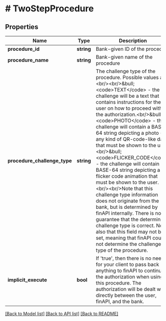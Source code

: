 # # TwoStepProcedure

## Properties

Name | Type | Description | Notes
------------ | ------------- | ------------- | -------------
**procedure_id** | **string** | Bank-given ID of the procedure |
**procedure_name** | **string** | Bank-given name of the procedure |
**procedure_challenge_type** | **string** | The challenge type of the procedure. Possible values are:&lt;br/&gt;&lt;br/&gt;&amp;bull; &lt;code&gt;TEXT&lt;/code&gt; - the challenge will be a text that contains instructions for the user on how to proceed with the authorization.&lt;br/&gt;&amp;bull; &lt;code&gt;PHOTO&lt;/code&gt; - the challenge will contain a BASE-64 string depicting a photo (or any kind of QR-code-like data) that must be shown to the user.&lt;br/&gt;&amp;bull; &lt;code&gt;FLICKER_CODE&lt;/code&gt; - the challenge will contain a BASE-64 string depicting a flicker code animation that must be shown to the user.&lt;br/&gt;&lt;br/&gt;Note that this challenge type information does not originate from the bank, but is determined by finAPI internally. There is no guarantee that the determined challenge type is correct. Note also that this field may not be set, meaning that finAPI could not determine the challenge type of the procedure. |
**implicit_execute** | **bool** | If &#39;true&#39;, then there is no need for your client to pass back anything to finAPI to continue the authorization when using this procedure. The authorization will be dealt with directly between the user, finAPI, and the bank. |

[[Back to Model list]](../../README.md#models) [[Back to API list]](../../README.md#endpoints) [[Back to README]](../../README.md)
